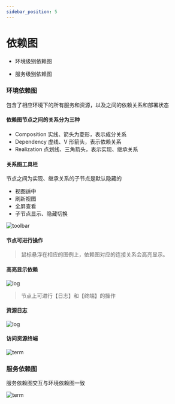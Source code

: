 ```yaml
---
sidebar_position: 5
---
```


# 依赖图

- 环境级别依赖图

- 服务级别依赖图

### 环境依赖图

包含了相应环境下的所有服务和资源，以及之间的依赖关系和部署状态

#### 依赖图节点之间的关系分为三种

- Composition 实线、箭头为菱形，表示成分关系
- Dependency 虚线、V 形箭头，表示依赖关系
- Realization 点划线、三角箭头，表示实现、继承关系

#### 关系图工具栏

节点之间为实现、继承关系的子节点是默认隐藏的

- 视图适中
- 刷新视图
- 全屏查看
- 子节点显示、隐藏切换

![toolbar](/img/graph/toolbar.png)

#### 节点可进行操作

> 鼠标悬浮在相应的图例上，依赖图对应的连接关系会高亮显示。

#### 高亮显示依赖

![log](/img/graph/highlight.png)

> 节点上可进行【日志】和【终端】的操作

#### 资源日志

![log](/img/graph/logs.png)

#### 访问资源终端

![term](/img/graph/term.png)

### 服务依赖图

服务依赖图交互与环境依赖图一致

![term](/img/graph/service-graph.png)
